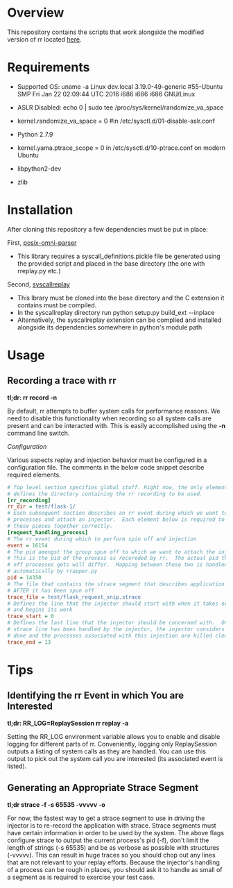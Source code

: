 # Overview

This repository contains the scripts that work alongside the modified version of
rr located [here](https://github.com/pkmoore/rr).

# Requirements

* Supported OS: uname -a Linux dev.local 3.19.0-49-generic #55-Ubuntu SMP Fri Jan 22 02:09:44 UTC 2016 i686 i686 i686 GNU/Linux

* ASLR Disabled: echo 0 | sudo tee /proc/sys/kernel/randomize\_va\_space

* kernel.randomize\_va\_space = 0 #in /etc/sysctl.d/01-disable-aslr.conf

* Python 2.7.9

* kernel.yama.ptrace\_scope = 0  in /etc/sysctl.d/10-ptrace.conf on modern Ubuntu

* libpython2-dev

* zlib

# Installation

After cloning this repository a few dependencies must be put in place:

First, [posix-omni-parser](http://github.com/pkmoore/posix-omni-parser)
*  This library requires a syscall\_definitions.pickle file be generated using
   the provided script and placed in the base directory (the one with rreplay.py
   etc.)

Second, [syscallreplay](http://github.com/pkmoore/syscallreplay)
* This lbrary must be cloned into the base directory and the C extension it
  contains must be compiled.
* In the syscallreplay directory run python setup.py build\_ext --inplace
* Alternatively, the syscallreplay extension can be complied and installed
  alongside its dependencies somewhere in python's module path


# Usage

## Recording a trace with rr

**tl;dr: rr record -n <command to record>**

By default, rr attempts to buffer system calls for performance reasons.  We need
to disable this functionality when recording so all system calls are present and
can be interacted with.  This is easily accomplished using the **-n** command
line switch.

*Configuration* 

Various aspects replay and injection behavior must be configured in a
configuration file.  The comments in the below code snippet describe required
elements.

```ini
# Top level section specifies global stuff. Right now, the only element in use
# defines the directory containing the rr recording to be used.
[rr_recording]
rr_dir = test/flask-1/
# Each subsequent section describes an rr event during which we want to spin off
# processes and attach an injector.  Each element below is required to tie all
# these pieces together correctly.
[request_handling_process]
# The rr event during which to perform spin off and injection
event = 16154
# The pid amongst the group spun off to which we want to attach the injector.
# This is the pid of the process as recoreded by rr.  The actual pid the spun
# off processes gets will differ.  Mapping between these two is handled
# automatically by rrapper.py
pid = 14350
# The file that contains the strace segment that describes application behavior
# AFTER it has been spun off
trace_file = test/flask_request_snip.strace
# Defines the line that the injector should start with when it takes over for rr
# and begins its work
trace_start = 0
# Defines the last line that the injector should be concerned with.  Once this
# strace line has been handled by the injector, the injector considers its work
# done and the processes associated with this injection are killed cleaned up.
trace_end = 13
```


# Tips

## Identifying the rr Event in which You are Interested

**tl;dr: RR_LOG=ReplaySession rr replay -a**

Setting the RR_LOG environment variable allows you to enable and disable logging
for different parts of rr.  Conveniently, logging only ReplaySession outputs a
listing of system calls as they are handled.  You can use this output to pick
out the system call you are interested (its associated event is listed).

## Generating an Appropriate Strace Segment

**tl;dr strace -f -s 65535 -vvvvv -o <filename> <command>**

For now, the fastest way to get a strace segment to use in driving the injector
is to re-record the application with strace.  Strace segments must have certain
information in order to be used by the system.  The above flags configure strace
to output the current process's pid (-f), don't limit the length of strings (-s
65535) and be as verbose as possible with structures (-vvvvv).  This can result
in huge traces so you should chop out any lines that are not relevant to your
replay efforts.  Because the injector's handling of a process can be rough in
places, you should ask it to handle as small of a segment as is required to
exercise your test case.
